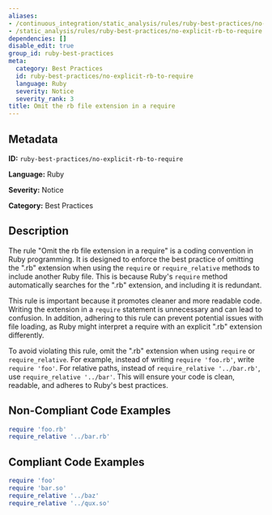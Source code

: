 ```yaml
---
aliases:
- /continuous_integration/static_analysis/rules/ruby-best-practices/no-explicit-rb-to-require
- /static_analysis/rules/ruby-best-practices/no-explicit-rb-to-require
dependencies: []
disable_edit: true
group_id: ruby-best-practices
meta:
  category: Best Practices
  id: ruby-best-practices/no-explicit-rb-to-require
  language: Ruby
  severity: Notice
  severity_rank: 3
title: Omit the rb file extension in a require
---
```

<!--  SOURCED FROM https://github.com/DataDog/datadog-static-analyzer-rule-docs -->


## Metadata
**ID:** `ruby-best-practices/no-explicit-rb-to-require`

**Language:** Ruby

**Severity:** Notice

**Category:** Best Practices

## Description
The rule "Omit the rb file extension in a require" is a coding convention in Ruby programming. It is designed to enforce the best practice of omitting the ".rb" extension when using the `require` or `require_relative` methods to include another Ruby file. This is because Ruby's `require` method automatically searches for the ".rb" extension, and including it is redundant.

This rule is important because it promotes cleaner and more readable code. Writing the extension in a `require` statement is unnecessary and can lead to confusion. In addition, adhering to this rule can prevent potential issues with file loading, as Ruby might interpret a require with an explicit ".rb" extension differently.

To avoid violating this rule, omit the ".rb" extension when using `require` or `require_relative`. For example, instead of writing `require 'foo.rb'`, write `require 'foo'`. For relative paths, instead of `require_relative '../bar.rb'`, use `require_relative '../bar'`. This will ensure your code is clean, readable, and adheres to Ruby's best practices.

## Non-Compliant Code Examples
```ruby
require 'foo.rb'
require_relative '../bar.rb'
```

## Compliant Code Examples
```ruby
require 'foo'
require 'bar.so'
require_relative '../baz'
require_relative '../qux.so'
```
